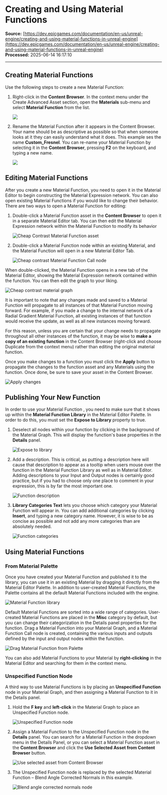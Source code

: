 # Creating and Using Material Functions

**Source:** [https://dev.epicgames.com/documentation/en-us/unreal-engine/creating-and-using-material-functions-in-unreal-engine](https://dev.epicgames.com/documentation/en-us/unreal-engine/creating-and-using-material-functions-in-unreal-engine)  
**Processed:** 2025-06-14 16:17:10

---

## Creating Material Functions

Use the following steps to create a new Material Function:

1.  Right-click in the **Content Browser**. In the context menu under the Create Advanced Asset section, open the **Materials** sub-menu and select **Material Function** from the list.
    
    ![](https://d1iv7db44yhgxn.cloudfront.net/documentation/images/cb0dc9d2-61ff-490e-b236-58a731eabc2e/create-material-function.png)
2.  Rename the Material Function after it appears in the Content Browser. Your name should be as descriptive as possible so that when someone looks at it they can easily understand what it does. This example ses the name **Custom\_Fresnel**. You can re-name your Material Function by selecting it in the **Content Browser**, pressing **F2** on the keyboard, and typing a new name.
    
    ![](https://d1iv7db44yhgxn.cloudfront.net/documentation/images/8ec7ea88-6594-4235-b6c6-05d12157234d/custom-fresnel.png)

## Editing Material Functions

After you create a new Material Function, you need to open it in the Material Editor to begin constructing the Material Expression network. You can also open existing Material Functions if you would like to change their behavior. There are two ways to open a Material Function for editing:

1.  Double-click a Material Function asset in the **Content Browser** to open it in a separate Material Editor tab. You can then edit the Material Expression network within the Material Function to modify its behavior
    
    ![Cheap Contrast Material Function asset](https://d1iv7db44yhgxn.cloudfront.net/documentation/images/0922f870-68e6-4f3f-9385-98aed34c38a9/cheap-contrast-content-browser.png)
2.  Double-click a Material Function node within an existing Material, and the Material Function will open in a new Material Editor Tab.
    
    ![Cheap contrast Material Function Call node](https://d1iv7db44yhgxn.cloudfront.net/documentation/images/abe8a374-7bd7-4f20-afd5-bf474e3a864b/cheap-contrast-node.png)

When double-clicked, the Material Function opens in a new tab of the Material Editor, showing the Material Expression network contained within the function. You can then edit the graph to your liking.

![Cheap contrast material graph](https://d1iv7db44yhgxn.cloudfront.net/documentation/images/cca0f27d-947e-4dc5-8987-a02aae8ec045/cheap-contrast-material-graph.png)

It is important to note that any changes made and saved to a Material Function will propagate to all instances of that Material Function moving forward. For example, if you made a change to the internal network of a Radial Gradient Material Function, all existing instances of that function would receive the update, as well as all new instances moving forward.

For this reason, unless you are certain that your change needs to propagate throughout all other instances of the function, it may be wise to **make a copy of an existing function** in the Content Browser (right-click and choose Duplicate from the context menu) rather than editing the original material function.

Once you make changes to a function you must click the **Apply** button to propagate the changes to the function asset and any Materials using the function. Once done, be sure to save your asset in the Content Browser.

![Apply changes](https://d1iv7db44yhgxn.cloudfront.net/documentation/images/0a67326f-510d-481c-b2c4-07fe8e518586/apply-changes.png)

## Publishing Your New Function

In order to use your Material Function , you need to make sure that it shows up within the **Material Function Library** in the Material Editor Palette. In order to do this, you must set the **Expose to Library** property to true.

1.  Deselect all nodes within your function by clicking in the background of the Material Graph. This will display the function's base properties in the **Details** panel.
    
    ![Expose to library](https://d1iv7db44yhgxn.cloudfront.net/documentation/images/7bb76ae6-6180-4c03-9bcd-0936c694d46c/expose-to-library.png)
2.  Add a description. This is critical, as putting a description here will cause that description to appear as a tooltip when users mouse over the function in the Material Function Library as well as in Material Editor. Adding descriptions to your Input and Output nodes is certainly good practice, but if you had to choose only one place to comment in your expression, this is by far the most important one.
    
    ![Function description](https://d1iv7db44yhgxn.cloudfront.net/documentation/images/e2fb965c-79a9-411d-b951-6af30b64d9d3/function-description.png)
3.  **Library Categories Text** lets you choose which category your Material Function will appear in. You can add additional categories by clicking **Insert**, and typing a new category name. However, it is wise to be as concise as possible and not add any more categories than are absolutely needed.
    
    ![Function categories](https://d1iv7db44yhgxn.cloudfront.net/documentation/images/8a1120a9-10cb-4d41-87a9-3a2dc9c561cf/categories.png)

## Using Material Functions

### From Material Palette

Once you have created your Material Function and published it to the library, you can use it in an existing Material by dragging it directly from the Material Editor Palette. In addition to user-created Material Functions, the Palette contains all the default Material Functions included with the engine.

![Material Function library](https://d1iv7db44yhgxn.cloudfront.net/documentation/images/1b280ded-3fac-4b27-8583-198ef6cf99b6/mf-library-palette.png)

Default Material Functions are sorted into a wide range of categories. User-created Material Functions are placed in the **Misc** category by default, but you can change their categorization in the Details panel properties for the function. Drag a Material Function into your Material Graph, and a Material Function Call node is created, containing the various inputs and outputs defined by the input and output nodes within the function.

![Drag Material Function from Palette](https://d1iv7db44yhgxn.cloudfront.net/documentation/images/268759f8-f37f-4850-b3ed-27f37bf3ca9a/drag-from-palette.png)

You can also add Material Functions to your Material by **right-clicking** in the Material Editor and searching for them in the context menu.

### Unspecified Function Node

A third way to use Material Functions is by placing an **Unspecified Function** node in your Material Graph, and then assigning a Material Function to it in the Details panel.

1.  Hold the **F key** and **left-click** in the Material Graph to place an Unspecified Function node.
    
    ![Unspecified Function node](https://d1iv7db44yhgxn.cloudfront.net/documentation/images/8074ef92-36a2-4dfb-84ef-07cc8d972d9c/unspecified-function.png)
2.  Assign a Material Function to the Unspecified Function node in the **Details** panel. You can search for a Material Function in the dropdown menu in the Details Panel, or you can select a Material Function asset in the **Content Browser** and click the **Use Selected Asset from Content Browser** button.
    
    ![Use selected asset from Content Browser](https://d1iv7db44yhgxn.cloudfront.net/documentation/images/192defd2-ea88-462d-ac14-ac1663ef0b9d/use-selected-asset.png)
3.  The Unspecified Function node is replaced by the selected Material Function – Blend Angle Corrected Normals in this example.
    
    ![Blend angle corrected normals node](https://d1iv7db44yhgxn.cloudfront.net/documentation/images/406ea4c3-a799-492b-86dc-b18e170050c0/blend-angle-corrected.png)